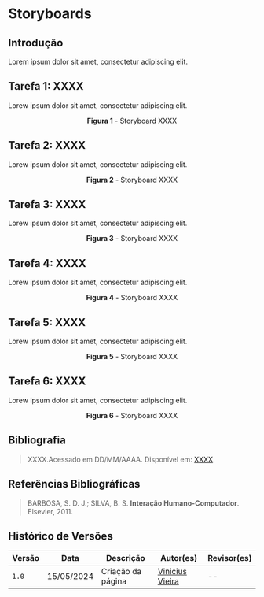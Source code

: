 # Storyboards

## Introdução

Lorem ipsum dolor sit amet, consectetur adipiscing elit.

## Tarefa 1: XXXX

Lorew ipsum dolor sit amet, consectetur adipiscing elit.

<center>

**Figura 1** - Storyboard XXXX</p>

<!-- <figure markdown> 

![Figura 1 - Acessar a aba Central de Ajuda.](../../../assets/storyboard/storyboard2.png)<figcaption>Fonte: [Geovanna Maciel](https://github.com/manuziny) (2023).</figcaption>
</figure> -->

</center>

## Tarefa 2: XXXX

Lorew ipsum dolor sit amet, consectetur adipiscing elit.

<center>

**Figura 2** - Storyboard XXXX</p>

<!-- <figure markdown> 

![Figura 2 - Acessar a aba Central de Ajuda.](../../../assets/storyboard/storyboard2.png)<figcaption>Fonte: [Geovanna Maciel](https://github.com/manuziny) (2023).</figcaption>
</figure> -->

</center>

## Tarefa 3: XXXX

Lorew ipsum dolor sit amet, consectetur adipiscing elit.

<center>

**Figura 3** - Storyboard XXXX</p>

<!-- <figure markdown> 

![Figura 3 - Acessar a aba Central de Ajuda.](../../../assets/storyboard/storyboard2.png)<figcaption>Fonte: [Geovanna Maciel](https://github.com/manuziny) (2023).</figcaption>
</figure> -->

</center>

## Tarefa 4: XXXX

Lorew ipsum dolor sit amet, consectetur adipiscing elit.

<center>

**Figura 4** - Storyboard XXXX</p>

<!-- <figure markdown> 

![Figura 4 - Acessar a aba Central de Ajuda.](../../../assets/storyboard/storyboard2.png)<figcaption>Fonte: [Geovanna Maciel](https://github.com/manuziny) (2023).</figcaption>
</figure> -->

</center>

## Tarefa 5: XXXX

Lorew ipsum dolor sit amet, consectetur adipiscing elit.

<center>

**Figura 5** - Storyboard XXXX</p>

<!-- <figure markdown> 

![Figura 5 - Acessar a aba Central de Ajuda.](../../../assets/storyboard/storyboard2.png)<figcaption>Fonte: [Geovanna Maciel](https://github.com/manuziny) (2023).</figcaption>
</figure> -->

</center>

## Tarefa 6: XXXX

Lorew ipsum dolor sit amet, consectetur adipiscing elit.

<center>

**Figura 6** - Storyboard XXXX</p>

<!-- <figure markdown> 

![Figura 6 - Acessar a aba Central de Ajuda.](../../../assets/storyboard/storyboard2.png)<figcaption>Fonte: [Geovanna Maciel](https://github.com/manuziny) (2023).</figcaption>
</figure> -->

</center>

## Bibliografia

> XXXX.Acessado em DD/MM/AAAA. Disponível em: [XXXX](https://www.XXXX.com).

## Referências Bibliográficas

> BARBOSA, S. D. J.; SILVA, B. S. **Interação Humano-Computador**. Elsevier, 2011. 

## Histórico de Versões

| Versão | Data       | Descrição         | Autor(es)                                              | Revisor(es) |
| ------ | ---------- | ----------------- | ------------------------------------------------------ | ----------- |
| `1.0`  | 15/05/2024 | Criação da página | [Vinicius Vieira](https://github.com/viniciusvieira00) | --          |
